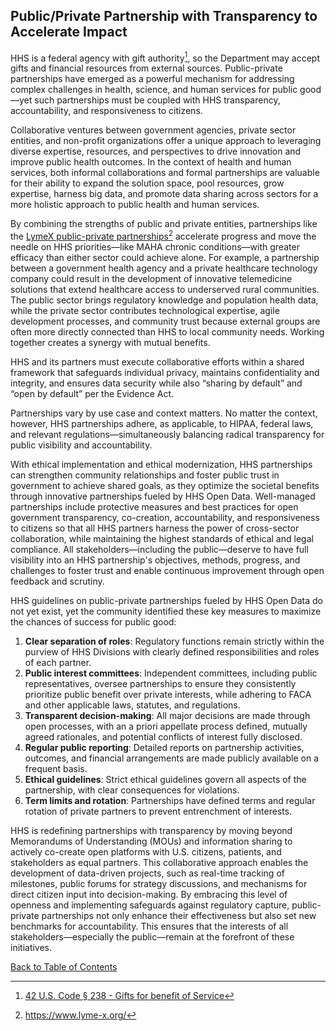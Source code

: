 ## Public/Private Partnership with Transparency to Accelerate Impact

HHS is a federal agency with gift authority[^71], so the Department may accept gifts and financial resources from external sources. Public-private partnerships have emerged as a powerful mechanism for addressing complex challenges in health, science, and human services for public good—yet such partnerships must be coupled with HHS transparency, accountability, and responsiveness to citizens.  

[^71]:[42 U.S. Code § 238 - Gifts for benefit of Service](https://www.govinfo.gov/content/pkg/USCODE-2023-title42/pdf/USCODE-2023-title42-chap6A-subchapI-partB-sec238.pdf)

Collaborative ventures between government agencies, private sector entities, and non-profit organizations offer a unique approach to leveraging diverse expertise, resources, and perspectives to drive innovation and improve public health outcomes. In the context of health and human services, both informal collaborations and formal partnerships are valuable for their ability to expand the solution space, pool resources, grow expertise, harness big data, and promote data sharing across sectors for a more holistic approach to public health and human services.  

By combining the strengths of public and private entities, partnerships like the [LymeX public-private partnerships](https://www.lyme-x.org/)[^72] accelerate progress and move the needle on HHS priorities—like MAHA chronic conditions—with greater efficacy than either sector could achieve alone. For example, a partnership between a government health agency and a private healthcare technology company could result in the development of innovative telemedicine solutions that extend healthcare access to underserved rural communities. The public sector brings regulatory knowledge and population health data, while the private sector contributes technological expertise, agile development processes, and community trust because external groups are often more directly connected than HHS to local community needs. Working together creates a synergy with mutual benefits.  

[^72]: <https://www.lyme-x.org/>

HHS and its partners must execute collaborative efforts within a shared framework that safeguards individual privacy, maintains confidentiality and integrity, and ensures data security while also “sharing by default” and “open by default” per the Evidence Act.  

Partnerships vary by use case and context matters. No matter the context, however, HHS partnerships  adhere, as applicable, to HIPAA, federal laws, and relevant regulations—simultaneously balancing  radical transparency for public visibility and accountability.  
 
With ethical implementation and ethical modernization, HHS partnerships can strengthen community relationships and foster public trust in government to achieve shared goals, as they optimize the societal benefits through innovative partnerships fueled by HHS Open Data. Well-managed partnerships include protective measures and best practices for open government transparency, co-creation, accountability, and responsiveness to citizens so that all HHS partners harness the power of cross-sector collaboration, while maintaining the highest standards of ethical and legal compliance. All stakeholders—including the public—deserve to have full visibility into an HHS partnership's objectives, methods, progress, and challenges to foster trust and enable continuous improvement through open feedback and scrutiny.  

HHS guidelines on public-private partnerships fueled by HHS Open Data do not yet exist, yet the community identified these key measures to maximize the chances of success for public good:  

1. **Clear separation of roles**: Regulatory functions remain strictly within the purview of HHS Divisions with clearly defined responsibilities and roles of each partner.  
2. **Public interest committees**: Independent committees, including public representatives, oversee partnerships to ensure they consistently prioritize public benefit over private interests, while adhering to FACA and other applicable laws, statutes, and regulations.  
3. **Transparent decision-making**: All major decisions are made through open processes, with an a priori appellate process defined, mutually agreed rationales, and potential conflicts of interest fully disclosed.  
4. **Regular public reporting**: Detailed reports on partnership activities, outcomes, and financial arrangements are made publicly available on a frequent basis.
5. **Ethical guidelines**: Strict ethical guidelines govern all aspects of the partnership, with clear consequences for violations.  
6. **Term limits and rotation**: Partnerships have defined terms and regular rotation of private partners to prevent entrenchment of interests.

HHS is redefining partnerships with transparency by moving beyond Memorandums of Understanding (MOUs) and information sharing to actively co-create open platforms with U.S. citizens, patients, and stakeholders as equal partners. This collaborative approach enables the development of data-driven projects, such as real-time tracking of milestones, public forums for strategy discussions, and mechanisms for direct citizen input into decision-making. By embracing this level of openness and implementing safeguards against regulatory capture, public-private partnerships not only enhance their effectiveness but also set new benchmarks for accountability. This ensures that the interests of all stakeholders—especially the public—remain at the forefront of these initiatives.

[Back to Table of Contents](#table-of-contents)
